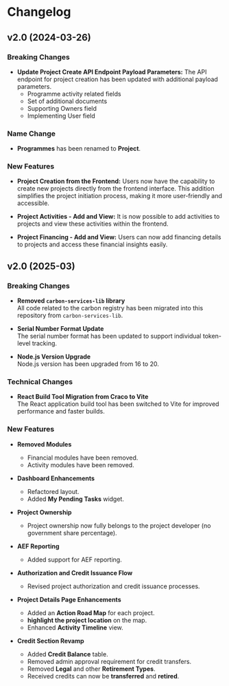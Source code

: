 # Changelog

## v2.0 (2024-03-26)

### Breaking Changes

- **Update Project Create API Endpoint Payload Parameters:** The API endpoint for project creation has been updated with additional payload parameters.
    - Programme activity related fields
    - Set of additional documents
    - Supporting Owners field
    - Implementing User field

### Name Change

- **Programmes** has been renamed to **Project**.

### New Features

- **Project Creation from the Frontend:** Users now have the capability to create new projects directly from the frontend interface. This addition simplifies the project initiation process, making it more user-friendly and accessible.

- **Project Activities - Add and View:** It is now possible to add activities to projects and view these activities within the frontend.

- **Project Financing - Add and View:** Users can now add financing details to projects and access these financial insights easily.


## v2.0 (2025-03)

### Breaking Changes

- **Removed `carbon-services-lib` library**  
  All code related to the carbon registry has been migrated into this repository from `carbon-services-lib`.

- **Serial Number Format Update**  
  The serial number format has been updated to support individual token-level tracking.

- **Node.js Version Upgrade**  
  Node.js version has been upgraded from 16 to 20.

### Technical Changes

- **React Build Tool Migration from Craco to Vite**  
  The React application build tool has been switched to Vite for improved performance and faster builds.

### New Features

- **Removed Modules**
  - Financial modules have been removed.
  - Activity modules have been removed.

- **Dashboard Enhancements**
  - Refactored layout.
  - Added **My Pending Tasks** widget.

- **Project Ownership**
  - Project ownership now fully belongs to the project developer (no government share percentage).

- **AEF Reporting**
  - Added support for AEF reporting.

- **Authorization and Credit Issuance Flow**
  - Revised project authorization and credit issuance processes.

- **Project Details Page Enhancements**
  - Added an **Action Road Map** for each project.
  - **highlight the project location** on the map.
  - Enhanced **Activity Timeline** view.

- **Credit Section Revamp**
  - Added **Credit Balance** table.
  - Removed admin approval requirement for credit transfers.
  - Removed **Legal** and other **Retirement Types**.
  - Received credits can now be **transferred** and **retired**.
